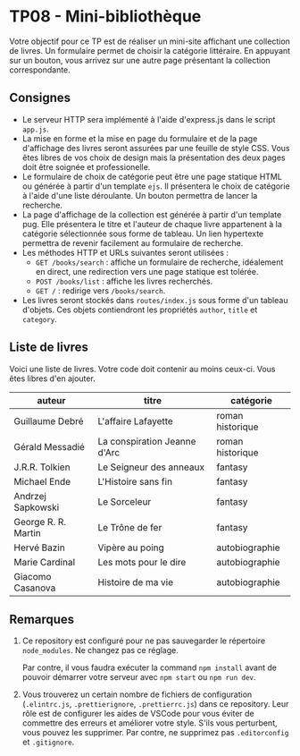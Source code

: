 # TP08 - Mini-bibliothèque

Votre objectif pour ce TP est de réaliser un mini-site affichant une collection de livres.
Un formulaire permet de choisir la catégorie littéraire.
En appuyant sur un bouton, vous arrivez sur une autre page présentant la collection correspondante.

## Consignes

- Le serveur HTTP sera implémenté à l'aide d'express.js dans le script `app.js`.
- La mise en forme et la mise en page du formulaire et de la page d'affichage des livres seront assurées par une feuille de style CSS.
  Vous êtes libres de vos choix de design mais la présentation des deux pages doit être soignée et professionelle.
- Le formulaire de choix de catégorie peut être une page statique HTML ou générée à partir d'un template `ejs`.
  Il présentera le choix de catégorie à l'aide d'une liste déroulante.
  Un bouton permettra de lancer la recherche.
- La page d'affichage de la collection est générée à partir d'un template pug.
  Elle présentera le titre et l'auteur de chaque livre appartenent à la catégorie sélectionnée sous forme de tableau.
  Un lien hypertexte permettra de revenir facilement au formulaire de recherche.
- Les méthodes HTTP et URLs suivantes seront utilisées :
  - `GET /books/search` : affiche un formulaire de recherche, idéalement en direct, une redirection vers une page statique est tolérée.
  - `POST /books/list` : affiche les livres recherchés.
  - `GET /` : redirige vers `/books/search`.
- Les livres seront stockés dans `routes/index.js` sous forme d'un tableau d'objets.
  Ces objets contiendront les propriétés `author`, `title` et `category`.

## Liste de livres

Voici une liste de livres.
Votre code doit contenir au moins ceux-ci.
Vous êtes libres d'en ajouter.

| auteur              | titre                        | catégorie        |
| ------------------- | ---------------------------- | ---------------- |
| Guillaume Debré     | L'affaire Lafayette          | roman historique |
| Gérald Messadié     | La conspiration Jeanne d'Arc | roman historique |
| J.R.R. Tolkien      | Le Seigneur des anneaux      | fantasy          |
| Michael Ende        | L'Histoire sans fin          | fantasy          |
| Andrzej Sapkowski   | Le Sorceleur                 | fantasy          |
| George R. R. Martin | Le Trône de fer              | fantasy          |
| Hervé Bazin         | Vipère au poing              | autobiographie   |
| Marie Cardinal      | Les mots pour le dire        | autobiographie   |
| Giacomo Casanova    | Histoire de ma vie           | autobiographie   |

## Remarques

1. Ce repository est configuré pour ne pas sauvegarder le répertoire `node_modules`.
   Ne changez pas ce réglage.

   Par contre, il vous faudra exécuter la command `npm install` avant de pouvoir démarrer votre serveur avec `npm start` ou `npm run dev`.
2. Vous trouverez un certain nombre de fichiers de configuration (`.elintrc.js`, `.prettierignore`, `.prettierrc.js`) dans ce repository. Leur rôle est de configurer les aides de VSCode pour vous éviter de commettre des erreurs et améliorer votre style. S'ils vous perturbent, vous pouvez les supprimer. Par contre, ne supprimez pas `.editorconfig` et `.gitignore`.
